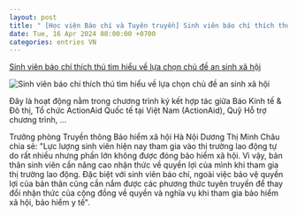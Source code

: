```yaml
---
layout: post
title: " [Học viện Báo chí và Tuyên truyền] Sinh viên báo chí thích thú tìm hiểu về lựa chọn chủ đề an sinh xã hội"
date: Tue, 16 Apr 2024 08:00:00 +0700
categories: entries VN
---
```

[Sinh viên báo chí thích thú tìm hiểu về lựa chọn chủ đề an sinh xã hội](https://phapluatxahoi.kinhtedothi.vn/sinh-vien-bao-chi-thich-thu-tim-hieu-ve-lua-chon-chu-de-an-sinh-xa-hoi-377290.html)

![Sinh viên báo chí thích thú tìm hiểu về lựa chọn chủ đề an sinh xã hội](https://phapluatxahoi.kinhtedothi.vn/stores/news_dataimages/2024/042024/15/13/croped/bc55d74ae003c8d7473a7d410014ed2a.jpg?randTime=1713234042)

Đây là hoạt động nằm trong chương trình ký kết hợp tác giữa Báo Kinh tế & Đô thị, Tổ chức ActionAid Quốc tế tại Việt Nam (ActionAid), Quỹ Hỗ trợ chương trình, ...

Trưởng phòng Truyền thông Bảo hiểm xã hội Hà Nội Dương Thị Minh Châu chia sẻ: "Lực lượng sinh viên hiện nay tham gia vào thị trường lao động tự do rất nhiều nhưng phần lớn không được đóng bảo hiểm xã hội. Vì vậy, bản thân sinh viên cần nâng cao nhận thức về quyền lợi của mình khi tham gia thị trường lao động. Đặc biệt với sinh viên báo chí, ngoài việc bảo vệ quyền lợi của bản thân cũng cần nắm được các phương thức tuyên truyền để thay đổi nhận thức của cộng đồng về quyền và nghĩa vụ khi tham gia bảo hiểm xã hội, bảo hiểm y tế".

